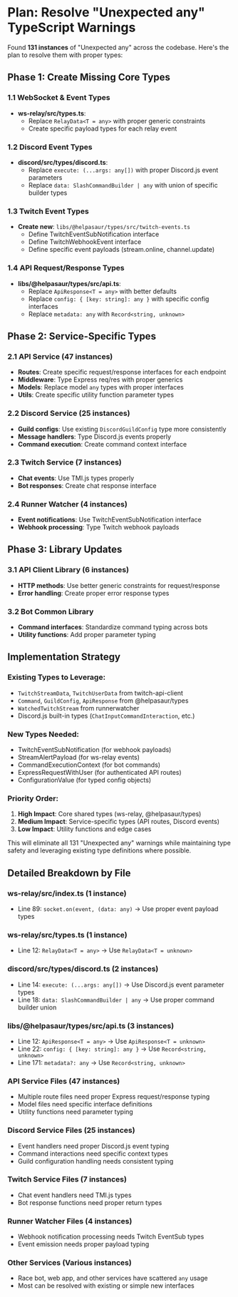 # Plan: Resolve "Unexpected any" TypeScript Warnings

Found **131 instances** of "Unexpected any" across the codebase. Here's the plan to resolve them with proper types:

## Phase 1: Create Missing Core Types

### 1.1 WebSocket & Event Types
- **ws-relay/src/types.ts**: 
  - Replace `RelayData<T = any>` with proper generic constraints
  - Create specific payload types for each relay event

### 1.2 Discord Event Types  
- **discord/src/types/discord.ts**:
  - Replace `execute: (...args: any[])` with proper Discord.js event parameters
  - Replace `data: SlashCommandBuilder | any` with union of specific builder types

### 1.3 Twitch Event Types
- **Create new**: `libs/@helpasaur/types/src/twitch-events.ts`
  - Define TwitchEventSubNotification interface
  - Define TwitchWebhookEvent interface 
  - Define specific event payloads (stream.online, channel.update)

### 1.4 API Request/Response Types
- **libs/@helpasaur/types/src/api.ts**:
  - Replace `ApiResponse<T = any>` with better defaults
  - Replace `config: { [key: string]: any }` with specific config interfaces
  - Replace `metadata: any` with `Record<string, unknown>`

## Phase 2: Service-Specific Types

### 2.1 API Service (47 instances)
- **Routes**: Create specific request/response interfaces for each endpoint
- **Middleware**: Type Express req/res with proper generics
- **Models**: Replace model `any` types with proper interfaces
- **Utils**: Create specific utility function parameter types

### 2.2 Discord Service (25 instances)  
- **Guild configs**: Use existing `DiscordGuildConfig` type more consistently
- **Message handlers**: Type Discord.js events properly
- **Command execution**: Create command context interface

### 2.3 Twitch Service (7 instances)
- **Chat events**: Use TMI.js types properly
- **Bot responses**: Create chat response interface

### 2.4 Runner Watcher (4 instances)
- **Event notifications**: Use TwitchEventSubNotification interface
- **Webhook processing**: Type Twitch webhook payloads

## Phase 3: Library Updates

### 3.1 API Client Library (6 instances)
- **HTTP methods**: Use better generic constraints for request/response
- **Error handling**: Create proper error response types

### 3.2 Bot Common Library
- **Command interfaces**: Standardize command typing across bots
- **Utility functions**: Add proper parameter typing

## Implementation Strategy

### Existing Types to Leverage:
- `TwitchStreamData`, `TwitchUserData` from twitch-api-client
- `Command`, `GuildConfig`, `ApiResponse` from @helpasaur/types  
- `WatchedTwitchStream` from runnerwatcher
- Discord.js built-in types (`ChatInputCommandInteraction`, etc.)

### New Types Needed:
- TwitchEventSubNotification (for webhook payloads)
- StreamAlertPayload (for ws-relay events)
- CommandExecutionContext (for bot commands)
- ExpressRequestWithUser (for authenticated API routes)
- ConfigurationValue (for typed config objects)

### Priority Order:
1. **High Impact**: Core shared types (ws-relay, @helpasaur/types)
2. **Medium Impact**: Service-specific types (API routes, Discord events)
3. **Low Impact**: Utility functions and edge cases

This will eliminate all 131 "Unexpected any" warnings while maintaining type safety and leveraging existing type definitions where possible.

## Detailed Breakdown by File

### ws-relay/src/index.ts (1 instance)
- Line 89: `socket.on(event, (data: any)` → Use proper event payload types

### ws-relay/src/types.ts (1 instance)  
- Line 12: `RelayData<T = any>` → Use `RelayData<T = unknown>`

### discord/src/types/discord.ts (2 instances)
- Line 14: `execute: (...args: any[])` → Use Discord.js event parameter types
- Line 18: `data: SlashCommandBuilder | any` → Use proper command builder union

### libs/@helpasaur/types/src/api.ts (3 instances)
- Line 12: `ApiResponse<T = any>` → Use `ApiResponse<T = unknown>`
- Line 22: `config: { [key: string]: any }` → Use `Record<string, unknown>`
- Line 171: `metadata?: any` → Use `Record<string, unknown>`

### API Service Files (47 instances)
- Multiple route files need proper Express request/response typing
- Model files need specific interface definitions
- Utility functions need parameter typing

### Discord Service Files (25 instances)
- Event handlers need proper Discord.js event typing
- Command interactions need specific context types
- Guild configuration handling needs consistent typing

### Twitch Service Files (7 instances) 
- Chat event handlers need TMI.js types
- Bot response functions need proper return types

### Runner Watcher Files (4 instances)
- Webhook notification processing needs Twitch EventSub types
- Event emission needs proper payload typing

### Other Services (Various instances)
- Race bot, web app, and other services have scattered `any` usage
- Most can be resolved with existing or simple new interfaces
